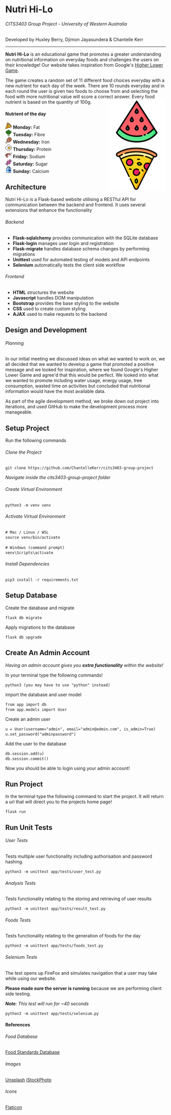 # Nutri Hi-Lo
###### CITS3403 Group Project - University of Western Australia

Developed by Huxley Berry, Djimon Jayasundera & Chantelle Kerr

---

**Nutri Hi-Lo** is an educational game that promotes a greater understanding on nutritional information on everyday foods and challenges the users on their knowledge! Our website takes inspiration from Google's [Higher Lower Game](http://www.higherlowergame.com/).

The game creates a random set of 11 different food choices everyday with a new nutrient for each day of the week. There are 10 rounds everyday and in each round the user is given two foods to choose from and selecting the food with more nutritional value will score a correct answer. Every food nutrient is based on the quantity of 100g.
<img align="right" src="app/static/images/logo.png">

#### Nutrient of the day

<img src="app/static/images/fat.png" height=20 width=20>&nbsp;**Monday:** Fat  
<img src="app/static/images/fibre.png" height=20 width=20>&nbsp;**Tuesday:** Fibre  
<img src="app/static/images/iron.png" height=20 width=20>&nbsp;**Wednesday:** Iron  
<img src="app/static/images/protein.png" height=20 width=20>&nbsp;**Thursday:** Protein  
<img src="app/static/images/sodium.png" height=20 width=20>&nbsp;**Friday:** Sodium  
<img src="app/static/images/sugar.png" height=20 width=20>&nbsp;**Saturday:** Sugar  
<img src="app/static/images/calcium.png" height=20 width=20>&nbsp;**Sunday:** Calcium  


## Architecture

Nutri Hi-Lo is a Flask-based website utilising a RESTful API for communication between the backend and frontend. It uses several extensions that enhance the functionality

###### Backend
- **Flask-sqlalchemy** provides communication with the SQLite database
- **Flask-login** manages user login and registration
- **Flask-migrate** handles database schema changes by performing migrations 
- **Unittest** used for automated testing of models and API endpoints
- **Selenium** automatically tests the client side workflow

###### Frontend
- **HTML** structures the website
- **Javascript** handles DOM manipulation
- **Bootstrap** provides the base styling to the website
- **CSS** used to create custom styling 
- **AJAX** used to make requests to the backend

## Design and Development
###### Planning
In our initial meeting we discussed ideas on what we wanted to work on, we all decided that we wanted to develop a game that promoted a positive message and we looked for inspiration, where we found Google's Higher Lower Game and agree'd that this would be perfect. We looked into what we wanted to promote including water usage, energy usage, tree consumption, wasted time on activities but concluded that nutritional information would have the most available data. 

As part of the agile development method, we broke down out project into iterations, and used GitHub to make the development process more manageable. 



## Setup Project

Run the following commands
###### Clone the Project
```
git clone https://github.com/ChantelleKerr/cits3403-group-project
```
*Navigate inside the cits3403-group-project folder*
###### Create Virtual Environment
```
python3 -m venv venv
```
###### Activate Virtual Environment
```
# Mac / Linux / WSL
source venv/bin/activate

# Windows (command prompt)
venv\Scripts\activate
```
###### Install Dependencies
```
pip3 install -r requirements.txt
```
## Setup Database
Create the database and migrate

```
flask db migrate
```
Apply migrations to the database
```
flask db upgrade
```

## Create An Admin Account
*Having an admin account gives you **extra functionality** within the website!*

In your terminal type the following commands!
```
python3 (you may have to use "python" instead)
```
import the database and user model
```
from app import db
from app.models import User
```
Create an admin user
```
u = User(username="admin", email="admin@admin.com", is_admin=True)
u.set_password("adminpassword")
```
Add the user to the database
```
db.session.add(u)
db.session.commit()
```

Now you should be able to login using your admin account!

## Run Project
In the terminal type the following command to start the project. It will return a url that will direct you to the projects home page!
```
flask run
```

## Run Unit Tests
###### User Tests
Tests multiple user functionality including authorisation and password hashing.
```
python3 -m unittest app/tests/user_test.py
```
###### Analysis Tests
Tests functionality relating to the storing and retrieving of user results
```
python3 -m unittest app/tests/result_test.py
```
###### Foods Tests
Tests functionality relating to the generation of foods for the day
```
python3 -m unittest app/tests/foods_test.py
```
###### Selenium Tests
The test opens up FireFox and simulates navigation that a user may take while using our website.  

**Please made sure the server is running** because we are performing client side testing.  

***Note**: This test will run for ~40 seconds*
```
python3 -m unittest app/tests/selenium.py
```

#### References
###### Food Database
[Food Standards Database](https://www.foodstandards.gov.au/science/monitoringnutrients/afcd/Pages/foodsearch.aspx)

###### Images
[Unsplash](https://unsplash.com/)
[iStockPhoto](https://www.istockphoto.com/)
###### Icons
[Flaticon](https://www.flaticon.com/)